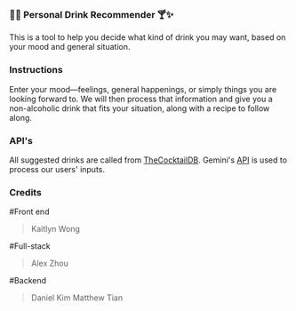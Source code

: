 ### 🌴🍹 Personal Drink Recommender 🍸✨

This is a tool to help you decide what kind of drink you may want, based on your mood and general situation. 

### Instructions

Enter your mood—feelings, general happenings, or simply things you are looking forward to. We will then process that information
and give you a non-alcoholic drink that fits your situation, along with a recipe to follow along.

### API's

All suggested drinks are called from [TheCocktailDB](https://www.thecocktaildb.com/). Gemini's [API]([url](https://ai.google.dev/gemini-api/docs)) is used to process our users' inputs.

### Credits

#Front end

>Kaitlyn Wong

#Full-stack

>Alex Zhou

#Backend

>Daniel Kim
>Matthew Tian
